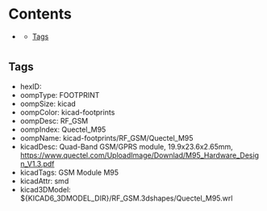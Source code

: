 



Contents
========

* [](#)
	* [Tags](#tags)

# 

## Tags

- hexID: 
- oompType: FOOTPRINT
- oompSize: kicad
- oompColor: kicad-footprints
- oompDesc: RF_GSM
- oompIndex: Quectel_M95
- oompName: kicad-footprints/RF_GSM/Quectel_M95
- kicadDesc: Quad-Band GSM/GPRS module, 19.9x23.6x2.65mm, https://www.quectel.com/UploadImage/Downlad/M95_Hardware_Design_V1.3.pdf
- kicadTags: GSM Module M95
- kicadAttr: smd
- kicad3DModel: ${KICAD6_3DMODEL_DIR}/RF_GSM.3dshapes/Quectel_M95.wrl

